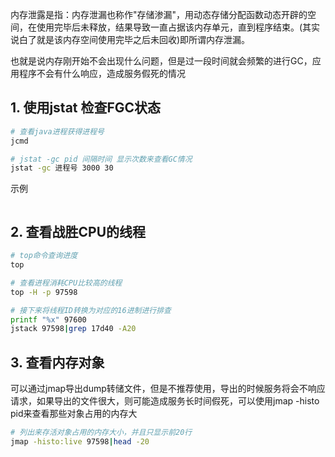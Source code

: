 内存泄露是指：内存泄漏也称作"存储渗漏"，用动态存储分配函数动态开辟的空间，在使用完毕后未释放，结果导致一直占据该内存单元，直到程序结束。(其实说白了就是该内存空间使用完毕之后未回收)即所谓内存泄漏。

也就是说内存刚开始不会出现什么问题，但是过一段时间就会频繁的进行GC，应用程序不会有什么响应，造成服务假死的情况

## 1. 使用jstat 检查FGC状态
```bash
# 查看java进程获得进程号
jcmd 

# jstat -gc pid 间隔时间 显示次数来查看GC情况
jstat -gc 进程号 3000 30
```
示例
```bash

```

## 2. 查看战胜CPU的线程
```bash
# top命令查询进度
top

# 查看进程消耗CPU比较高的线程
top -H -p 97598

# 接下来将线程ID转换为对应的16进制进行排查
printf "%x" 97600
jstack 97598|grep 17d40 -A20
```

## 3. 查看内存对象
可以通过jmap导出dump转储文件，但是不推荐使用，导出的时候服务将会不响应请求，如果导出的文件很大，则可能造成服务长时间假死，可以使用jmap -histo pid来查看那些对象占用的内存大
```bash
# 列出来存活对象占用的内存大小，并且只显示前20行
jmap -histo:live 97598|head -20
```
